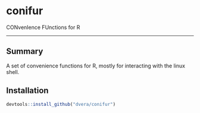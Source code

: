 # **conifur**

CONvenIence FUnctions for R

---

## Summary

A set of convenience functions for R, mostly for interacting with the linux shell.

## Installation

```R
devtools::install_github("dvera/conifur")
```
